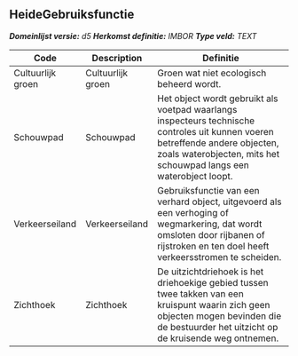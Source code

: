 ﻿## HeideGebruiksfunctie

*__Domeinlijst versie:__ d5*
*__Herkomst definitie:__ IMBOR*
*__Type veld:__ TEXT*

|__Code__ |__Description__ |__Definitie__	|
|	---	|	---	|   ---	| 
| Cultuurlijk groen | Cultuurlijk groen | Groen wat niet ecologisch beheerd wordt. |
| Schouwpad | Schouwpad | Het object wordt gebruikt als voetpad waarlangs inspecteurs technische controles uit kunnen voeren betreffende andere objecten, zoals waterobjecten, mits het schouwpad langs een waterobject loopt. |
| Verkeerseiland | Verkeerseiland | Gebruiksfunctie van een verhard object, uitgevoerd als een verhoging of wegmarkering, dat wordt omsloten door rijbanen of rijstroken en ten doel heeft verkeersstromen te scheiden. |
| Zichthoek | Zichthoek | De uitzichtdriehoek is het driehoekige gebied tussen twee takken van een kruispunt waarin zich geen objecten mogen bevinden die de bestuurder het uitzicht op de kruisende weg ontnemen. |
